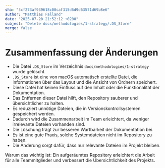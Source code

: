 ```yaml
---
sha: "5cf273af939618c00caf315d6d9d63571d69b8e6"
author: "Matthias Falland"
date: "2025-07-20 21:52:12 +0200"
subject: "Delete docs/methodologies/1-strategy/.DS_Store"
merge: false
---
```


# Zusammenfassung der Änderungen

- Die Datei `.DS_Store` im Verzeichnis `docs/methodologies/1-strategy` wurde gelöscht.
- `.DS_Store` ist eine von macOS automatisch erstellte Datei, die Informationen über das Layout und die Ansicht von Ordnern speichert.
- Diese Datei hat keinen Einfluss auf den Inhalt oder die Funktionalität der Dokumentation.
- Das Entfernen dieser Datei hilft, den Repository sauberer und übersichtlicher zu halten.
- Es reduziert unnötige Dateien, die in Versionskontrollsystemen gespeichert werden.
- Dadurch wird die Zusammenarbeit im Team erleichtert, da weniger irrelevante Dateien vorhanden sind.
- Die Löschung trägt zur besseren Wartbarkeit der Dokumentation bei.
- Es ist eine gute Praxis, solche Systemdateien nicht im Repository zu haben.
- Die Änderung sorgt dafür, dass nur relevante Dateien im Projekt bleiben.

Warum das wichtig ist: Ein aufgeräumtes Repository erleichtert die Arbeit für alle Teammitglieder und verbessert die Übersichtlichkeit des Projekts.

